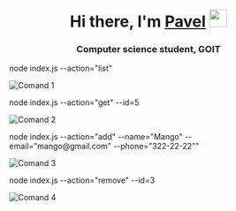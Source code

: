 
<h1 align="center">Hi there, I'm  <a href="https://daniilshat.ru/" target="_blank">Pavel</a> 
<img src="https://github.com/blackcater/blackcater/raw/main/images/Hi.gif" height="32"/></h1>
<h3 align="center">Computer science student, GOIT</h3>

<p>node index.js --action="list"</p>
<img src="https://monosnap.com/file/KjJtpoVjxwFjypUYsLTCTTPX7kHnxz" alt="Comand 1">

<p>node index.js --action="get" --id=5</p>
<img src="https://monosnap.com/file/Rej9OO8EY3fzqZGtQcW8biw3vIFSLZ" alt="Comand 2">

<p>node index.js --action="add" --name="Mango" --email="mango@gmail.com" --phone="322-22-22""</p>
<img src="https://monosnap.com/file/6XnFXGHkddlUKYlermLV5CCmHwUaw5" alt="Comand 3">

<p>node index.js --action="remove" --id=3</p>
<img src="https://monosnap.com/file/SsrlR40o6dlVs7ZszYVjNFoO915AYY" alt="Comand 4">

